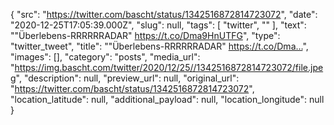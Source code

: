 {
  "src": "https://twitter.com/bascht/status/1342516872814723072",
  "date": "2020-12-25T17:05:39.000Z",
  "slug": null,
  "tags": [
    "twitter",
    ""
  ],
  "text": "\"Überlebens-RRRRRRADAR\" https://t.co/Dma9HnUTFG",
  "type": "twitter_tweet",
  "title": "\"Überlebens-RRRRRRADAR\" https://t.co/Dma…",
  "images": [],
  "category": "posts",
  "media_url": "https://img.bascht.com/twitter/2020/12/25//1342516872814723072/file.jpeg",
  "description": null,
  "preview_url": null,
  "original_url": "https://twitter.com/bascht/status/1342516872814723072",
  "location_latitude": null,
  "additional_payload": null,
  "location_longitude": null
}